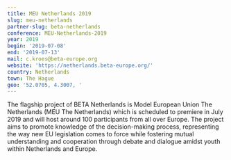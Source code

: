 ```yaml
---
title: MEU Netherlands 2019
slug: meu-netherlands
partner-slug: beta-netherlands
conference: MEU-Netherlands-2019
year: 2019
begin: '2019-07-08'
end: '2019-07-13'
mail: c.kroes@beta-europe.org
website: 'https://netherlands.beta-europe.org/'
country: Netherlands
town: The Hague
geo: '52.0705, 4.3007, '
---
```

  The flagship project of BETA Netherlands is Model European Union The Netherlands (MEU The Netherlands) which is scheduled to premiere in July 2019 and will host around 100 participants from all over Europe. The project aims to promote knowledge of the decision-making process, representing the way new EU legislation comes to force while fostering mutual understanding and cooperation through debate and dialogue amidst youth within Netherlands and Europe.

